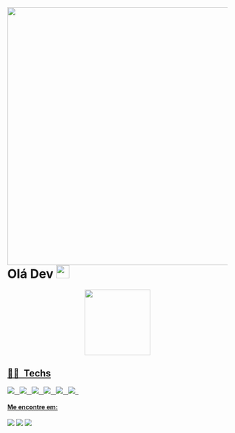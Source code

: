 <img align="right" height="590px" src="https://raw.githubusercontent.com/gist/weesduarte/edc9dc49a15a6b38792e2fd4d4089ae4/raw/bce87b83afae94f75c8efa166c4a171e50a50de6/githubcard.svg">

<h1 align="left">Olá Dev <img src="https://raw.githubusercontent.com/kaueMarques/kaueMarques/master/hi.gif" width="30px"></h1>

<div align="center">
  <a href="https://www.linkedin.com/in/weslleyduarte/">
  <img height="150em" src="https://github-readme-stats.vercel.app/api/top-langs/?username=weesduarte&layout=compact&langs_count=7&theme=dracula"/>
</div>

 ## 👨‍💻 &nbsp;Techs
  <img src="https://img.shields.io/badge/-HTML-05122A?style=flat&logo=HTML5"> &nbsp;
  <img src="https://img.shields.io/badge/-CSS-05122A?style=flat&logo=CSS3"> &nbsp;
  <img src="https://img.shields.io/badge/-JavaScript-05122A?style=flat&logo=javascript"> &nbsp;
  <img src="https://img.shields.io/badge/-Git-05122A?style=flat&logo=git"> &nbsp;
  <img src="https://img.shields.io/badge/-React-05122A?style=flat&logo=react"> &nbsp;
  <img src="https://img.shields.io/badge/-Flutter-05122A?style=flat&logo=flutter"> &nbsp;

  <div>
  <h4>Me encontre em:</h4>
  <a href="https://instagram.com/w_duart3" target="_blank"><img src="https://img.shields.io/badge/-Instagram-%23E4405F?style=for-the-badge&logo=instagram&logoColor=white" target="_blank"></a>
  <a href = "mailto:weslleymd00@gmail.com"><img src="https://img.shields.io/badge/-Gmail-%23333?style=for-the-badge&logo=gmail&logoColor=white" target="_blank"></a>
  <a href="https://www.linkedin.com/in/weslleyduarte/" target="_blank"><img src="https://img.shields.io/badge/-LinkedIn-%230077B5?style=for-the-badge&logo=linkedin&logoColor=white" target="_blank"></a> 
  </div>
